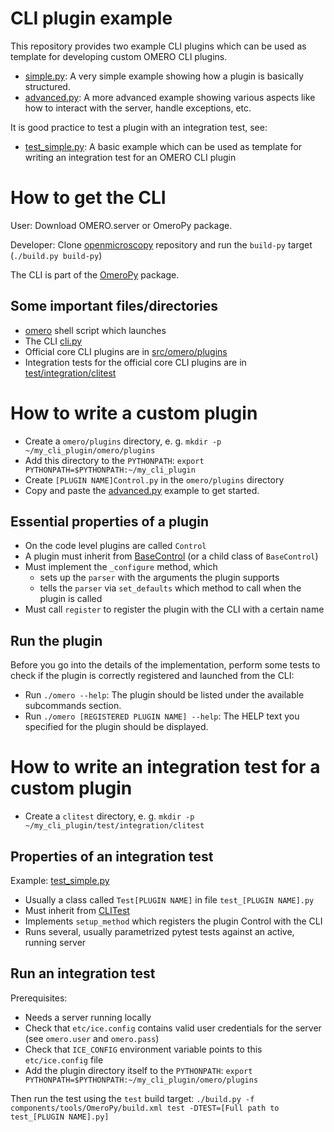 CLI plugin example
==================

This repository provides two example CLI plugins which can be used as template for
developing custom OMERO CLI plugins.

* [simple.py](https://github.com/dominikl/omero-cli-example/blob/master/src/omero/plugins/simple.py): A very simple
  example showing how a plugin is basically structured.
* [advanced.py](https://github.com/dominikl/omero-cli-example/blob/master/src/omero/plugins/advanced.py): A more
  advanced example showing various aspects like how to interact with the server, handle exceptions, etc.

It is good practice to test a plugin with an integration test, see:

* [test_simple.py](https://github.com/dominikl/omero-cli-example/blob/master/test/integration/clitest/test_simple.py):
  A basic example which can be used as template for writing an integration test for an OMERO CLI plugin

How to get the CLI
==================

User: Download OMERO.server or OmeroPy package.

Developer: Clone [openmicroscopy](https://github.com/openmicroscopy/openmicroscopy) repository and run the `build-py`
  target (`./build.py build-py`)

The CLI is part of the [OmeroPy](https://github.com/openmicroscopy/openmicroscopy/tree/develop/components/tools/OmeroPy) package.

Some important files/directories
--------------------------------
* [omero](https://github.com/openmicroscopy/openmicroscopy/blob/develop/components/tools/OmeroPy/bin/omero) shell script
  which launches
* The CLI [cli.py](https://github.com/openmicroscopy/openmicroscopy/blob/develop/components/tools/OmeroPy/src/omero/cli.py)
* Official core CLI plugins are in [src/omero/plugins](https://github.com/openmicroscopy/openmicroscopy/tree/develop/components/tools/OmeroPy/src/omero/plugins)
* Integration tests for the official core CLI plugins are in [test/integration/clitest](https://github.com/openmicroscopy/openmicroscopy/tree/develop/components/tools/OmeroPy/test/integration/clitest)

How to write a custom plugin
============================

* Create a `omero/plugins` directory, e. g. `mkdir -p ~/my_cli_plugin/omero/plugins`
* Add this directory to the `PYTHONPATH`: `export PYTHONPATH=$PYTHONPATH:~/my_cli_plugin`
* Create `[PLUGIN NAME]Control.py` in the `omero/plugins` directory 
* Copy and paste the [advanced.py](https://github.com/dominikl/omero-cli-example/blob/master/src/omero/plugins/advanced.py)
  example to get started.

Essential properties of a plugin
--------------------------------
* On the code level plugins are called `Control`
* A plugin must inherit from [BaseControl](https://github.com/openmicroscopy/openmicroscopy/blob/develop/components/tools/OmeroPy/src/omero/cli.py#L642) (or a child class of `BaseControl`)
* Must implement the `_configure` method, which
  * sets up the `parser` with the arguments the plugin supports
  * tells the `parser` via `set_defaults` which method to call when the plugin is called
* Must call `register` to register the plugin with the CLI with a certain name

Run the plugin
--------------
Before you go into the details of the implementation, perform some tests to check if the 
plugin is correctly registered and launched from the CLI:

* Run `./omero --help`: The plugin should be listed under the available subcommands section.
* Run `./omero [REGISTERED PLUGIN NAME] --help`: The HELP text you specified for the plugin should be displayed.


How to write an integration test for a custom plugin
====================================================
* Create a `clitest` directory, e. g. `mkdir -p ~/my_cli_plugin/test/integration/clitest`

Properties of an integration test
---------------------------------
Example: [test_simple.py](https://github.com/dominikl/omero-cli-example/blob/master/test/integration/clitest/test_simple.py)
* Usually a class called `Test[PLUGIN NAME]` in file `test_[PLUGIN NAME].py`
* Must inherit from [CLITest](https://github.com/openmicroscopy/openmicroscopy/blob/develop/components/tools/OmeroPy/test/integration/clitest/cli.py#L50)
* Implements `setup_method` which registers the plugin Control with the CLI
* Runs several, usually parametrized pytest tests against an active, running server

Run an integration test
-----------------------
Prerequisites:
* Needs a server running locally
* Check that `etc/ice.config` contains valid user credentials for the server (see `omero.user` and `omero.pass`)
* Check that `ICE_CONFIG` environment variable points to this `etc/ice.config` file
* Add the plugin directory itself to the `PYTHONPATH`: 
  `export PYTHONPATH=$PYTHONPATH:~/my_cli_plugin/omero/plugins`
  
Then run the test using the `test` build target:
  `./build.py -f components/tools/OmeroPy/build.xml test -DTEST=[Full path to test_[PLUGIN NAME].py]`
